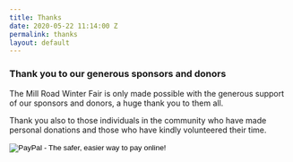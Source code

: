 ```yaml
---
title: Thanks
date: 2020-05-22 11:14:00 Z
permalink: thanks
layout: default
---
```


### Thank you to our generous sponsors and donors

The Mill Road Winter Fair is only made possible with the generous support of our sponsors and donors, a huge thank you to them all.

Thank you also to those individuals in the community who have made personal donations and those who have kindly volunteered their time.

<form class="donate-button" action="https://www.paypal.com/cgi-bin/webscr" method="post" target="_top">
  <input type="hidden" name="cmd" value="_s-xclick">
  <input type="hidden" name="hosted_button_id" value="RNL9TBYJKM9KC">
  <input type="image" src="https://www.paypalobjects.com/en_US/i/btn/btn_donateCC_LG.gif" name="submit" alt="PayPal - The safer, easier way to pay online!" border="0">
  <img alt="" src="https://www.paypalobjects.com/en_GB/i/scr/pixel.gif" width="1" height="1" border="0">
</form>
